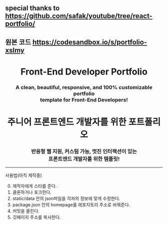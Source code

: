 ## special thanks to https://github.com/safak/youtube/tree/react-portfolio/

## 원본 코드 https://codesandbox.io/s/portfolio-xslmy

<h1 align="center"> Front-End Developer Portfolio </h1> 
<h3 align="center"> A clean, beautiful, responsive, and 100% customizable portfolio <br /> template for Front-End Developers! </h3>


<h1 align="center"> 주니어 프론트엔드 개발자를 위한 포트폴리오 </h1> 
<h3 align="center"> 반응형 웹 지원, 커스텀 가능, 멋진 인터랙션이 있는 <br /> 프론트엔드 개발자를 위한 템플릿! </h3>

----

사용법(아직 제작중)

0. 제작자에게 스타를 준다.
1. 클론하거나 포크한다.
2. static/data 안의 json파일을 각자의 정보에 맞게 수정한다.
3. package.json 안의 homepage를 레포지토리 주소로 바꿔준다.
4. 커밋을 올린다.
5. 깃페이지 주소를 복사한다.
